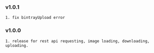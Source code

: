 ### v1.0.1
    1. fix bintrayUpload error

### v1.0.0
    1. release for rest api requesting, image loading, downloading, uploading.


